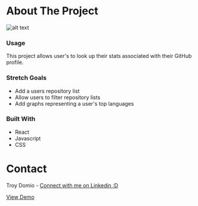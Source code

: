 # About The Project
![alt text](https://live.staticflickr.com/65535/51645145748_ecb08293c1_b.jpg)




### Usage

This project allows user's to look up their stats associated with their GitHub profile. 


### Stretch Goals
* Add a users repository list
* Allow users to filter repository lists 
* Add graphs representing a user's top languages 

### Built With
* React
* Javascript
* CSS


# Contact
Troy Domio - <a href="https://www.linkedin.com/in/troydomio/" target="_blank">Connect with me on Linkedin :D </a>

<a href="https://troydomio.github.io/e-commerce-shopping-cart/" target="_blank">View Demo</a>
